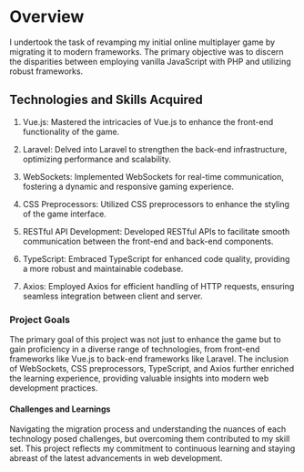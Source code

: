 # Overview
I undertook the task of revamping my initial online multiplayer game by migrating it to modern frameworks. The primary objective was to discern the disparities between employing vanilla JavaScript with PHP and utilizing robust frameworks.

## Technologies and Skills Acquired
1. Vue.js: Mastered the intricacies of Vue.js to enhance the front-end functionality of the game.

2. Laravel: Delved into Laravel to strengthen the back-end infrastructure, optimizing performance and scalability.

3. WebSockets: Implemented WebSockets for real-time communication, fostering a dynamic and responsive gaming experience.

4. CSS Preprocessors: Utilized CSS preprocessors to enhance the styling of the game interface.

5. RESTful API Development: Developed RESTful APIs to facilitate smooth communication between the front-end and back-end components.

6. TypeScript: Embraced TypeScript for enhanced code quality, providing a more robust and maintainable codebase.

7. Axios: Employed Axios for efficient handling of HTTP requests, ensuring seamless integration between client and server.

### Project Goals
The primary goal of this project was not just to enhance the game but to gain proficiency in a diverse range of technologies, from front-end frameworks like Vue.js to back-end frameworks like Laravel. The inclusion of WebSockets, CSS preprocessors, TypeScript, and Axios further enriched the learning experience, providing valuable insights into modern web development practices.

#### Challenges and Learnings
Navigating the migration process and understanding the nuances of each technology posed challenges, but overcoming them contributed to my skill set. This project reflects my commitment to continuous learning and staying abreast of the latest advancements in web development.